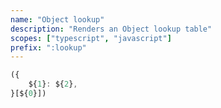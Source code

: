 ```yaml
---
name: "Object lookup"
description: "Renders an Object lookup table"
scopes: ["typescript", "javascript"]
prefix: ":lookup"
---
```


```typescript
({
	${1}: ${2},
}[${0}])
```
